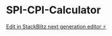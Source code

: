 # SPI-CPI-Calculator

[Edit in StackBlitz next generation editor ⚡️](https://stackblitz.com/~/github.com/Prajyot7703/SPI-CPI-Calculator)